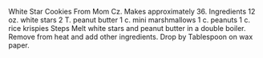 White Star Cookies
From Mom Cz. Makes approximately 36.
Ingredients
12 oz. white stars
2 T. peanut butter
1 c. mini marshmallows
1 c. peanuts
1 c. rice krispies
Steps
Melt white stars and peanut butter in a double boiler. Remove from heat and add other ingredients.
Drop by Tablespoon on wax paper.
